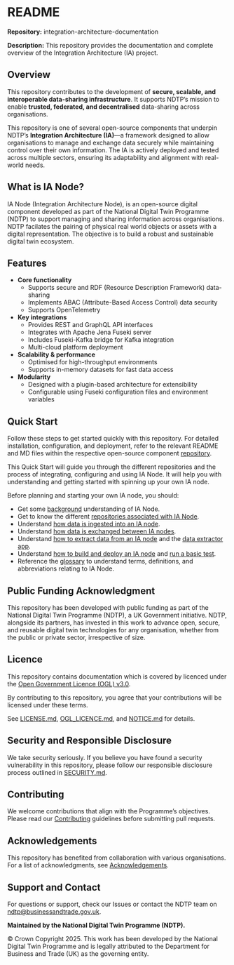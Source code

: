 # README  

**Repository:** integration-architecture-documentation 

**Description:** This repository provides the documentation and complete overview of the Integration Architecture (IA) project.  

<!-- SPDX-License-Identifier: OGL-UK-3.0 -->

## Overview  
This repository contributes to the development of **secure, scalable, and interoperable data-sharing infrastructure**. It supports NDTP’s mission to enable **trusted, federated, and decentralised** data-sharing across organisations.  

This repository is one of several open-source components that underpin NDTP’s **Integration Architecture (IA)**—a framework designed to allow organisations to manage and exchange data securely while maintaining control over their own information. The IA is actively deployed and tested across multiple sectors, ensuring its adaptability and alignment with real-world needs. 

## What is IA Node?
IA Node (Integration Architecture Node), is an open-source digital component developed as part of the National Digital Twin Programme (NDTP) to support managing and sharing information across organisations. NDTP facilates the pairing of physical real world objects or assets with a digital representation. The objective is to build a robust and sustainable digital twin ecosystem.  

## Features  
- **Core functionality** 
    - Supports secure and RDF (Resource Description Framework) data-sharing
    - Implements ABAC (Attribute-Based Access Control) data security
    - Supports OpenTelemetry
- **Key integrations** 
    - Provides REST and GraphQL API interfaces
    - Integrates with Apache Jena Fuseki server
    - Includes Fuseki-Kafka bridge for Kafka integration
    - Multi-cloud platform deployment
- **Scalability & performance** 
    - Optimised for high-throughput environments
    - Supports in-memory datasets for fast data access
- **Modularity** 
    - Designed with a plugin-based architecture for extensibility
    - Configurable using Fuseki configuration files and environment variables 

## Quick Start  
Follow these steps to get started quickly with this repository. For detailed installation, configuration, and deployment, refer to the relevant README and MD files within the respective open-source component [repository](./DeveloperDocumentation/IANode/repositories.md).  

This Quick Start will guide you through the different repositories and the process of integrating, configuring and using IA Node. It will help you with understanding and getting started with spinning up your own IA node. 

Before planning and starting your own IA node, you should:  

- Get some [background](./DeveloperDocumentation/IANode/ia-node-background.md) understanding of IA Node.
- Get to know the different [repositories associated with IA Node](./DeveloperDocumentation/IANode/repositories.md).
- Understand [how data is ingested into an IA node](./DeveloperDocumentation/IANode/data-ingestion.md).
- Understand [how data is exchanged between IA nodes](https://github.com/National-Digital-Twin/federator/blob/main/README.md#introduction).
- Understand [how to extract data from an IA node](./DeveloperDocumentation/IANode/data-extraction.md) and the [data extractor app](https://github.com/National-Digital-Twin/data-extractor/blob/main/README.md#data-extractor).
- Understand [how to build and deploy an IA node](./DeveloperDocumentation/Deployment/deployment.md#deployment) and [run a basic test](./DeveloperDocumentation/Deployment/deployment-local.md#run-basic-test-for-minimal-ia-node-functionality).
- Reference the [glossary](./DeveloperDocumentation/IANode/glossary.md#glossary) to understand terms, definitions, and abbreviations relating to IA Node.


## Public Funding Acknowledgment  
This repository has been developed with public funding as part of the National Digital Twin Programme (NDTP), a UK Government initiative. NDTP, alongside its partners, has invested in this work to advance open, secure, and reusable digital twin technologies for any organisation, whether from the public or private sector, irrespective of size.  

## Licence  
This repository contains documentation which is covered by licenced under the [Open Government Licence (OGL) v3.0](OGL_LICENSE.md).  

By contributing to this repository, you agree that your contributions will be licensed under these terms.

See [LICENSE.md](LICENSE.md), [OGL_LICENCE.md](OGL_LICENCE.md), and [NOTICE.md](NOTICE.md) for details.  

## Security and Responsible Disclosure  
We take security seriously. If you believe you have found a security vulnerability in this repository, please follow our responsible disclosure process outlined in [SECURITY.md](SECURITY.md).  

## Contributing  
We welcome contributions that align with the Programme’s objectives. Please read our [Contributing](CONTRIBUTING.md) guidelines before submitting pull requests.  

## Acknowledgements  
This repository has benefited from collaboration with various organisations. For a list of acknowledgments, see [Acknowledgements](ACKNOWLEDGEMENTS.md).  

## Support and Contact  
For questions or support, check our Issues or contact the NDTP team on ndtp@businessandtrade.gov.uk.

**Maintained by the National Digital Twin Programme (NDTP).**  

© Crown Copyright 2025. This work has been developed by the National Digital Twin Programme and is legally attributed to the Department for Business and Trade (UK) as the governing entity.
